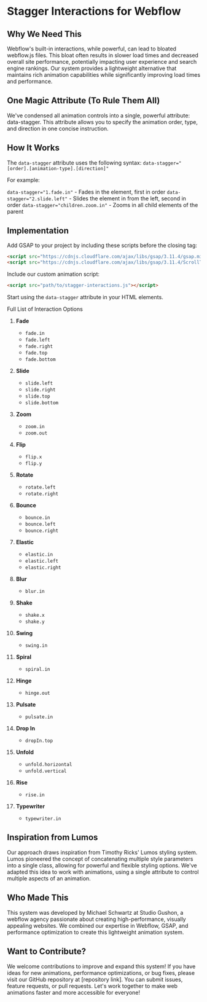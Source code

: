# Stagger Interactions for Webflow

## Why We Need This

Webflow's built-in interactions, while powerful, can lead to bloated webflow.js files. This bloat often results in slower load times and decreased overall site performance, potentially impacting user experience and search engine rankings. Our system provides a lightweight alternative that maintains rich animation capabilities while significantly improving load times and performance.

## One Magic Attribute (To Rule Them All)

We've condensed all animation controls into a single, powerful attribute: data-stagger. This attribute allows you to specify the animation order, type, and direction in one concise instruction.

## How It Works

The `data-stagger` attribute uses the following syntax:
`data-stagger="[order].[animation-type].[direction]"`

For example:

`data-stagger="1.fade.in"` - Fades in the element, first in order
`data-stagger="2.slide.left"` - Slides the element in from the left, second in order
`data-stagger="children.zoom.in"` - Zooms in all child elements of the parent

## Implementation

Add GSAP to your project by including these scripts before the closing </body> tag:

```html
<script src="https://cdnjs.cloudflare.com/ajax/libs/gsap/3.11.4/gsap.min.js"></script>
<script src="https://cdnjs.cloudflare.com/ajax/libs/gsap/3.11.4/ScrollTrigger.min.js"></script>
```

Include our custom animation script:

```html
<script src="path/to/stagger-interactions.js"></script>
```

Start using the `data-stagger` attribute in your HTML elements.

Full List of Interaction Options

1. **Fade**

   - `fade.in`
   - `fade.left`
   - `fade.right`
   - `fade.top`
   - `fade.bottom`

2. **Slide**

   - `slide.left`
   - `slide.right`
   - `slide.top`
   - `slide.bottom`

3. **Zoom**

   - `zoom.in`
   - `zoom.out`

4. **Flip**

   - `flip.x`
   - `flip.y`

5. **Rotate**

   - `rotate.left`
   - `rotate.right`

6. **Bounce**

   - `bounce.in`
   - `bounce.left`
   - `bounce.right`

7. **Elastic**

   - `elastic.in`
   - `elastic.left`
   - `elastic.right`

8. **Blur**

   - `blur.in`

9. **Shake**

   - `shake.x`
   - `shake.y`

10. **Swing**

    - `swing.in`

11. **Spiral**

    - `spiral.in`

12. **Hinge**

    - `hinge.out`

13. **Pulsate**

    - `pulsate.in`

14. **Drop In**

    - `dropIn.top`

15. **Unfold**

    - `unfold.horizontal`
    - `unfold.vertical`

16. **Rise**

    - `rise.in`

17. **Typewriter**
    - `typewriter.in`

## Inspiration from Lumos

Our approach draws inspiration from Timothy Ricks' Lumos styling system. Lumos pioneered the concept of concatenating multiple style parameters into a single class, allowing for powerful and flexible styling options. We've adapted this idea to work with animations, using a single attribute to control multiple aspects of an animation.

## Who Made This

This system was developed by Michael Schwartz at Studio Gushon, a webflow agency passionate about creating high-performance, visually appealing websites. We combined our expertise in Webflow, GSAP, and performance optimization to create this lightweight animation system.

## Want to Contribute?

We welcome contributions to improve and expand this system! If you have ideas for new animations, performance optimizations, or bug fixes, please visit our GitHub repository at [repository link]. You can submit issues, feature requests, or pull requests. Let's work together to make web animations faster and more accessible for everyone!
